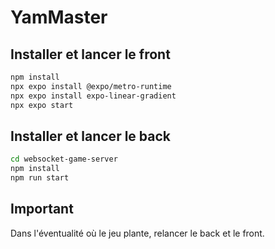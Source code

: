 # YamMaster

## Installer et lancer le front

``` bash
npm install
npx expo install @expo/metro-runtime
npx expo install expo-linear-gradient
npx expo start
```

## Installer et lancer le back

``` bash
cd websocket-game-server
npm install
npm run start
```

## Important

Dans l'éventualité où le jeu plante, relancer le back et le front.
